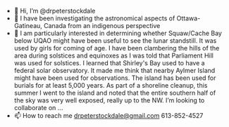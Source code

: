 - 👋 Hi, I’m @drpeterstockdale
- 👀 I have been investigating the astronomical aspects of Ottawa-Gatineau, Canada from an indigenous perspective
- 💞️ I am particularly interested in determining whether Squaw/Cache Bay below UQAO might have been useful to see the lunar standstill. It was used by girls for coming of age. 
I have been clambering the hills of the area during solstices and equinoxes as I was told that Parliament Hill was used for solstices. 
I learned that Shirley's Bay used to have a federal solar observatory. It made me think that nearby Aylmer Island might have been used for observations. The island has been used for burials for at least 5,000 years. As part of a shoreline cleanup, this summer I went to the island and noted that the entire southern half of the sky was very well exposed, really up to the NW. I’m looking to collaborate on ...
- 📫 How to reach me drpeterstockdale@gmail.com 613-852-4527
